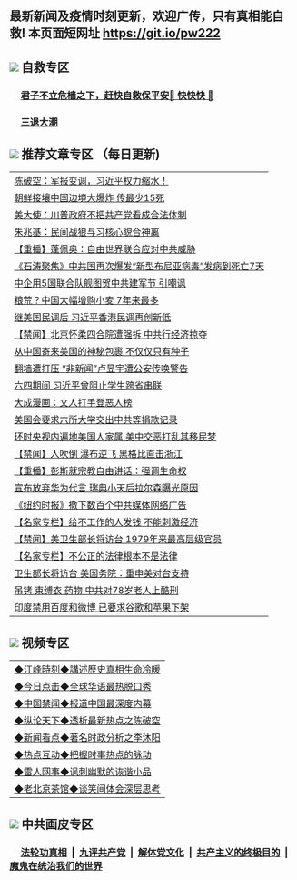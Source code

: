## 最新新闻及疫情时刻更新，欢迎广传，只有真相能自救! 本页面短网址 https://git.io/pw222



## <img src="https://img.icons8.com/cute-clipart/2x/circled-right.png">  自救专区

 ### &nbsp;&nbsp;&nbsp;&nbsp; [君子不立危樯之下，赶快自救保平安🍎 快快快 📩](https://github.com/pwgy/td/blob/master/README.md)
 
 ### &nbsp;&nbsp;&nbsp;&nbsp; [三退大潮](https://is.gd/fCPoKo) 
 
## <img src="https://img.icons8.com/cute-clipart/2x/circled-right.png"> 推荐文章专区 （每日更新)

<Table>

<tr><td colspan="2" align="left"><a href="https://efvslesb.xhuyd.press/?name=c1208018&key=encdeuyadochlaxz&from=pw2">陈破空：军报变调，习近平权力缩水！</a></td></tr>
<tr><td colspan="2" align="left"><a href="https://efvslesb.xhuyd.press/?name=c1207993&key=encdeuyadochlaxz&from=pw2">朝鲜接壤中国边境大爆炸 传最少15死</a></td></tr>
<tr><td colspan="2" align="left"><a href="https://efvslesb.xhuyd.press/?name=c1207974&key=encdeuyadochlaxz&from=pw2">美大使：川普政府不把共产党看成合法体制</a></td></tr>
<tr><td colspan="2" align="left"><a href="https://efvslesb.xhuyd.press/?name=c1207986&key=encdeuyadochlaxz&from=pw2">朱兆基：民间战狼与习核心貌合神离</a></td></tr>
<tr><td colspan="2" align="left"><a href="https://efvslesb.xhuyd.press/?name=c1207977&key=encdeuyadochlaxz&from=pw2">【重播】蓬佩奥：自由世界联合应对中共威胁</a></td></tr>
<tr><td colspan="2" align="left"><a href="https://efvslesb.xhuyd.press/?name=c1208017&key=encdeuyadochlaxz&from=pw2">《石涛聚焦》中共国再次爆发“新型布尼亚病毒”发病到死亡7天</a></td></tr>
<tr><td colspan="2" align="left"><a href="https://efvslesb.xhuyd.press/?name=c1208005&key=encdeuyadochlaxz&from=pw2">中企用5国联合队舰图贺中共建军节 引嘲讽</a></td></tr>
<tr><td colspan="2" align="left"><a href="https://efvslesb.xhuyd.press/?name=c1207992&key=encdeuyadochlaxz&from=pw2">粮荒？中国大幅增购小麦 7年来最多</a></td></tr>
<tr><td colspan="2" align="left"><a href="https://efvslesb.xhuyd.press/?name=c1207979&key=encdeuyadochlaxz&from=pw2">继美国民调后 习近平香港民调再创新低</a></td></tr>
<tr><td colspan="2" align="left"><a href="https://efvslesb.xhuyd.press/?name=c1208002&key=encdeuyadochlaxz&from=pw2">【禁闻】北京怀柔四合院遭强拆 中共行经济掠夺</a></td></tr>
<tr><td colspan="2" align="left"><a href="https://efvslesb.xhuyd.press/?name=c1208013&key=encdeuyadochlaxz&from=pw2">从中国寄来美国的神秘包裹 不仅仅只有种子</a></td></tr>
<tr><td colspan="2" align="left"><a href="https://efvslesb.xhuyd.press/?name=c1207984&key=encdeuyadochlaxz&from=pw2">翻墙遭打压 “非新闻”卢昱宇遭公安传唤警告</a></td></tr>
<tr><td colspan="2" align="left"><a href="https://efvslesb.xhuyd.press/?name=c1207985&key=encdeuyadochlaxz&from=pw2">六四期间 习近平曾阻止学生跨省串联</a></td></tr>
<tr><td colspan="2" align="left"><a href="https://efvslesb.xhuyd.press/?name=c1208003&key=encdeuyadochlaxz&from=pw2">大成漫画：文人打手登恶人榜</a></td></tr>
<tr><td colspan="2" align="left"><a href="https://efvslesb.xhuyd.press/?name=c1207978&key=encdeuyadochlaxz&from=pw2">美国会要求六所大学交出中共等捐款记录</a></td></tr>
<tr><td colspan="2" align="left"><a href="https://efvslesb.xhuyd.press/?name=c1208024&key=encdeuyadochlaxz&from=pw2">环时央视内遍地美国人家属 美中交恶打乱其移民梦</a></td></tr>
<tr><td colspan="2" align="left"><a href="https://efvslesb.xhuyd.press/?name=c1208008&key=encdeuyadochlaxz&from=pw2">【禁闻】人吹倒 瀑布逆飞 黑格比直击浙江</a></td></tr>
<tr><td colspan="2" align="left"><a href="https://efvslesb.xhuyd.press/?name=c1207991&key=encdeuyadochlaxz&from=pw2">【重播】彭斯就宗教自由讲话：强调生命权</a></td></tr>
<tr><td colspan="2" align="left"><a href="https://efvslesb.xhuyd.press/?name=c1208012&key=encdeuyadochlaxz&from=pw2">宣布放弃华为代言 瑞典小天后拉尔森曝光原因</a></td></tr>
<tr><td colspan="2" align="left"><a href="https://efvslesb.xhuyd.press/?name=c1207990&key=encdeuyadochlaxz&from=pw2">《纽约时报》撤下数百个中共媒体网络广告</a></td></tr>
<tr><td colspan="2" align="left"><a href="https://efvslesb.xhuyd.press/?name=c1207995&key=encdeuyadochlaxz&from=pw2">【名家专栏】给不工作的人发钱 不能刺激经济</a></td></tr>
<tr><td colspan="2" align="left"><a href="https://efvslesb.xhuyd.press/?name=c1208015&key=encdeuyadochlaxz&from=pw2">【禁闻】美卫生部长将访台 1979年来最高层级官员</a></td></tr>
<tr><td colspan="2" align="left"><a href="https://efvslesb.xhuyd.press/?name=c1207973&key=encdeuyadochlaxz&from=pw2">【名家专栏】不公正的法律根本不是法律</a></td></tr>
<tr><td colspan="2" align="left"><a href="https://efvslesb.xhuyd.press/?name=c1207989&key=encdeuyadochlaxz&from=pw2">卫生部长将访台 美国务院：重申美对台支持</a></td></tr>
<tr><td colspan="2" align="left"><a href="https://efvslesb.xhuyd.press/?name=c1208001&key=encdeuyadochlaxz&from=pw2">吊铐 束缚衣 药物 中共对78岁老人上酷刑</a></td></tr>
<tr><td colspan="2" align="left"><a href="https://efvslesb.xhuyd.press/?name=c1208000&key=encdeuyadochlaxz&from=pw2">印度禁用百度和微博 已要求谷歌和苹果下架</a></td></tr>

</Table>

## <img src="https://img.icons8.com/cute-clipart/2x/circled-right.png"> 视频专区
 
 <Table>
   <tr>
   <td colspan="2" align=left> 
<a href="https://kmyaoayewvhx.xhyte.press/oo.aspx?name=c922850&key=wybpblbewupvzpbn&from=gy22&tag=9877">◆江峰時刻◆講述歷史真相生命冷暖</a><br/>
    </td>
  </tr>
   <tr>
   <td colspan="2" align=left> 
<a href="https://kmyaoayewvhx.xhyte.press/oo.aspx?name=c816850&key=wybpblbewupvzpbn&from=gy22&tag=9877">◆今日点击◆全球华语最热脱口秀</a><br/>
    </td>
  </tr>
  <tr>
  <td colspan="2" align=left>
<a href="https://kmyaoayewvhx.xhyte.press/oo.aspx?name=c816860&key=wybpblbewupvzpbn&from=gy22&tag=99733110">◆中国禁闻◆报道中国最深度内幕</a><br/>
   </tr>
  <tr>
     <td colspan="2" align=left>
<a href="https://kmyaoayewvhx.xhyte.press/oo.aspx?name=c816855&key=wybpblbewupvzpbn&from=gy22&tag=997110">◆纵论天下◆透析最新热点之陈破空</a><br/>
   </tr>
   <tr>
      <td colspan="2" align=left>
<a href="https://kmyaoayewv4hx.xhyte.press/oo.aspx?name=c838308&key=wybpblbewupvzpbn&from=gy22&tag=9973110">◆新闻看点◆著名时政分析之李沐阳</a><br/>
   </tr>
   <tr>
     <td colspan="2" align=left>
<a href="https://kmy4aoayewvhx.xhyte.press/oo.aspx?name=c816852&key=wybpblbewupvzpbn&from=gy22&tag=9733110">◆热点互动◆把握时事热点的脉动</a><br/>
   </tr>
   <tr>
      <td colspan="2" align=left>
<a href="https://kmyaoaye4wvhx.xhyte.press/oo.aspx?name=c816694&key=wybpblbewupvzpbn&from=gy22&tag=93310">◆雷人网事◆讽刺幽默的诙谐小品</a><br/>
   </tr>
   <tr>
    <td colspan="2" align=left>
<a href="https://kmyao4ayewvhx.xhyte.press/oo.aspx?name=c816650&key=wybpblbewupvzpbn&from=gy22&tag=9973110">◆老北京茶馆◆谈笑间体会深层思考</a><br/>
   </tr>
</Table>
 
## <img src="https://img.icons8.com/cute-clipart/2x/circled-right.png"> 中共画皮专区


 ### &nbsp;&nbsp;&nbsp;&nbsp; [法轮功真相](https://github.com/begood0513/basic/blob/master/README.md) &nbsp;|&nbsp; [九评共产党](https://github.com/begood0513/9ping.md/blob/master/README.md) &nbsp;|&nbsp; [解体党文化](https://github.com/begood0513/jtdwh.md/blob/master/README.md)   &nbsp;|&nbsp; [共产主义的终极目的](https://github.com/begood0513/gczydzjmd.md/blob/master/README.md) &nbsp;|&nbsp; [魔鬼在统治我们的世界](https://github.com/begood0513/gczydzjmd.md/blob/master/README.md) 

